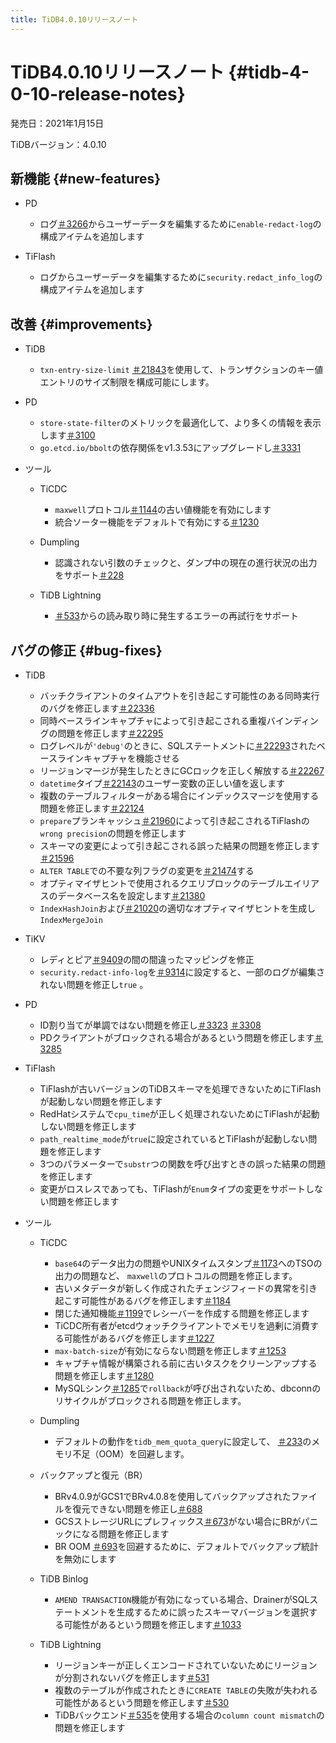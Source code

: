 ```yaml
---
title: TiDB4.0.10リリースノート
---
```


# TiDB4.0.10リリースノート {#tidb-4-0-10-release-notes}

発売日：2021年1月15日

TiDBバージョン：4.0.10

## 新機能 {#new-features}

-   PD

    -   ログ[＃3266](https://github.com/pingcap/pd/pull/3266)からユーザーデータを編集するために`enable-redact-log`の構成アイテムを追加します

-   TiFlash

    -   ログからユーザーデータを編集するために`security.redact_info_log`の構成アイテムを追加します

## 改善 {#improvements}

-   TiDB

    -   `txn-entry-size-limit` [＃21843](https://github.com/pingcap/tidb/pull/21843)を使用して、トランザクションのキー値エントリのサイズ制限を構成可能にします。

-   PD

    -   `store-state-filter`のメトリックを最適化して、より多くの情報を表示します[＃3100](https://github.com/tikv/pd/pull/3100)
    -   `go.etcd.io/bbolt`の依存関係をv1.3.53にアップグレードし[＃3331](https://github.com/tikv/pd/pull/3331)

-   ツール

    -   TiCDC

        -   `maxwell`プロトコル[＃1144](https://github.com/pingcap/tiflow/pull/1144)の古い値機能を有効にします
        -   統合ソーター機能をデフォルトで有効にする[＃1230](https://github.com/pingcap/tiflow/pull/1230)

    -   Dumpling

        -   認識されない引数のチェックと、ダンプ中の現在の進行状況の出力をサポート[＃228](https://github.com/pingcap/dumpling/pull/228)

    -   TiDB Lightning

        -   [＃533](https://github.com/pingcap/tidb-lightning/pull/533)からの読み取り時に発生するエラーの再試行をサポート

## バグの修正 {#bug-fixes}

-   TiDB

    -   バッチクライアントのタイムアウトを引き起こす可能性のある同時実行のバグを修正します[＃22336](https://github.com/pingcap/tidb/pull/22336)
    -   同時ベースラインキャプチャによって引き起こされる重複バインディングの問題を修正します[＃22295](https://github.com/pingcap/tidb/pull/22295)
    -   ログレベルが`'debug'`のときに、SQLステートメントに[＃22293](https://github.com/pingcap/tidb/pull/22293)されたベースラインキャプチャを機能させる
    -   リージョンマージが発生したときにGCロックを正しく解放する[＃22267](https://github.com/pingcap/tidb/pull/22267)
    -   `datetime`タイプ[＃22143](https://github.com/pingcap/tidb/pull/22143)のユーザー変数の正しい値を返します
    -   複数のテーブルフィルターがある場合にインデックスマージを使用する問題を修正します[＃22124](https://github.com/pingcap/tidb/pull/22124)
    -   `prepare`プランキャッシュ[＃21960](https://github.com/pingcap/tidb/pull/21960)によって引き起こされるTiFlashの`wrong precision`の問題を修正します
    -   スキーマの変更によって引き起こされる誤った結果の問題を修正します[＃21596](https://github.com/pingcap/tidb/pull/21596)
    -   `ALTER TABLE`での不要な列フラグの変更を[＃21474](https://github.com/pingcap/tidb/pull/21474)する
    -   オプティマイザヒントで使用されるクエリブロックのテーブルエイリアスのデータベース名を設定します[＃21380](https://github.com/pingcap/tidb/pull/21380)
    -   `IndexHashJoin`および[＃21020](https://github.com/pingcap/tidb/pull/21020)の適切なオプティマイザヒントを生成し`IndexMergeJoin`

-   TiKV

    -   レディとピア[＃9409](https://github.com/tikv/tikv/pull/9409)の間の間違ったマッピングを修正
    -   `security.redact-info-log`を[＃9314](https://github.com/tikv/tikv/pull/9314)に設定すると、一部のログが編集されない問題を修正し`true` 。

-   PD

    -   ID割り当てが単調ではない問題を修正し[＃3323](https://github.com/tikv/pd/pull/3323) [＃3308](https://github.com/tikv/pd/pull/3308)
    -   PDクライアントがブロックされる場合があるという問題を修正します[＃3285](https://github.com/pingcap/pd/pull/3285)

-   TiFlash

    -   TiFlashが古いバージョンのTiDBスキーマを処理できないためにTiFlashが起動しない問題を修正します
    -   RedHatシステムで`cpu_time`が正しく処理されないためにTiFlashが起動しない問題を修正します
    -   `path_realtime_mode`が`true`に設定されているとTiFlashが起動しない問題を修正します
    -   3つのパラメーターで`substr`つの関数を呼び出すときの誤った結果の問題を修正します
    -   変更がロスレスであっても、TiFlashが`Enum`タイプの変更をサポートしない問題を修正します

-   ツール

    -   TiCDC

        -   `base64`のデータ出力の問題やUNIXタイムスタンプ[＃1173](https://github.com/pingcap/tiflow/pull/1173)へのTSOの出力の問題など、 `maxwell`のプロトコルの問題を修正します。
        -   古いメタデータが新しく作成されたチェンジフィードの異常を引き起こす可能性があるバグを修正します[＃1184](https://github.com/pingcap/tiflow/pull/1184)
        -   閉じた通知機能[＃1199](https://github.com/pingcap/tiflow/pull/1199)でレシーバーを作成する問題を修正します
        -   TiCDC所有者がetcdウォッチクライアントでメモリを過剰に消費する可能性があるバグを修正します[＃1227](https://github.com/pingcap/tiflow/pull/1227)
        -   `max-batch-size`が有効にならない問題を修正します[＃1253](https://github.com/pingcap/tiflow/pull/1253)
        -   キャプチャ情報が構築される前に古いタスクをクリーンアップする問題を修正します[＃1280](https://github.com/pingcap/tiflow/pull/1280)
        -   MySQLシンク[＃1285](https://github.com/pingcap/tiflow/pull/1285)で`rollback`が呼び出されないため、dbconnのリサイクルがブロックされる問題を修正します。

    -   Dumpling

        -   デフォルトの動作を`tidb_mem_quota_query`に設定して、 [＃233](https://github.com/pingcap/dumpling/pull/233)のメモリ不足（OOM）を回避します。

    -   バックアップと復元（BR）

        -   BRv4.0.9がGCS1でBRv4.0.8を使用してバックアップされたファイルを復元できない問題を修正し[＃688](https://github.com/pingcap/br/pull/688)
        -   GCSストレージURLにプレフィックス[＃673](https://github.com/pingcap/br/pull/673)がない場合にBRがパニックになる問題を修正します
        -   BR OOM [＃693](https://github.com/pingcap/br/pull/693)を回避するために、デフォルトでバックアップ統計を無効にします

    -   TiDB Binlog

        -   `AMEND TRANSACTION`機能が有効になっている場合、DrainerがSQLステートメントを生成するために誤ったスキーマバージョンを選択する可能性があるという問題を修正します[＃1033](https://github.com/pingcap/tidb-binlog/pull/1033)

    -   TiDB Lightning

        -   リージョンキーが正しくエンコードされていないためにリージョンが分割されないバグを修正します[＃531](https://github.com/pingcap/tidb-lightning/pull/531)
        -   複数のテーブルが作成されたときに`CREATE TABLE`の失敗が失われる可能性があるという問題を修正します[＃530](https://github.com/pingcap/tidb-lightning/pull/530)
        -   TiDBバックエンド[＃535](https://github.com/pingcap/tidb-lightning/pull/535)を使用する場合の`column count mismatch`の問題を修正します
